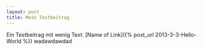 ```yaml
---
layout: post
title: Mein Testbeitrag
---
```


Ein Testbeitrag mit wenig Text. [Name of Link]({% post_url 2013-3-3-Hello-World %}) wadawdawdad